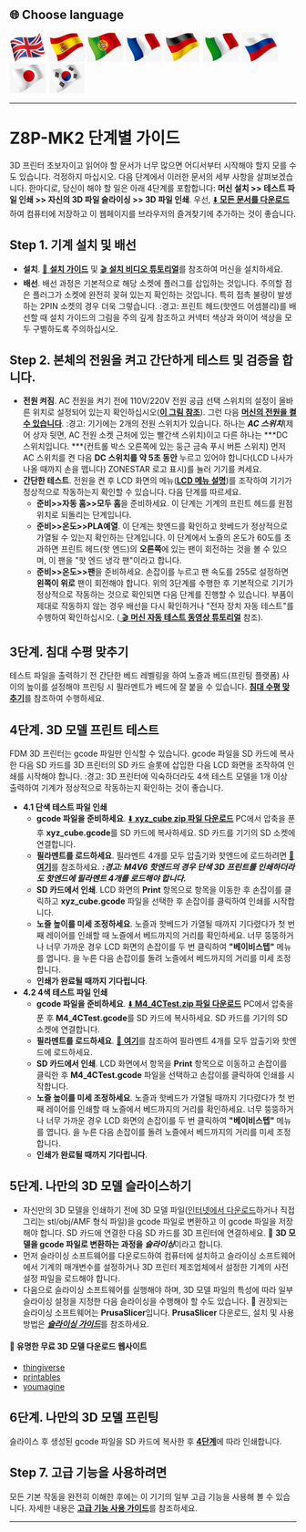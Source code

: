 ## <a id="choose-language">:globe_with_meridians: Choose language </a>
[![](./lanpic/EN.png)](https://github.com/ZONESTAR3D/Z8P/blob/main/Z8P-MK2/step_by_step.md)
[![](./lanpic/ES.png)](https://github.com/ZONESTAR3D/Z8P/blob/main/Z8P-MK2/step_by_step-es.md)
[![](./lanpic/PT.png)](https://github.com/ZONESTAR3D/Z8P/blob/main/Z8P-MK2/step_by_step-pt.md)
[![](./lanpic/FR.png)](https://github.com/ZONESTAR3D/Z8P/blob/main/Z8P-MK2/step_by_step-fr.md)
[![](./lanpic/DE.png)](https://github.com/ZONESTAR3D/Z8P/blob/main/Z8P-MK2/step_by_step-de.md)
[![](./lanpic/IT.png)](https://github.com/ZONESTAR3D/Z8P/blob/main/Z8P-MK2/step_by_step-it.md)
[![](./lanpic/RU.png)](https://github.com/ZONESTAR3D/Z8P/blob/main/Z8P-MK2/step_by_step-ru.md)
[![](./lanpic/JP.png)](https://github.com/ZONESTAR3D/Z8P/blob/main/Z8P-MK2/step_by_step-jp.md)
[![](./lanpic/KR.png)](https://github.com/ZONESTAR3D/Z8P/blob/main/Z8P-MK2/step_by_step-kr.md)
<!-- [![](./lanpic/SA.png)](https://github.com/ZONESTAR3D/Z8P/blob/main/Z8P-MK2/step_by_step-ar.md) -->

-----
# Z8P-MK2 단계별 가이드
3D 프린터 초보자이고 읽어야 할 문서가 너무 많으면 어디서부터 시작해야 할지 모를 수도 있습니다. 걱정하지 마십시오. 다음 단계에서 이러한 문서의 세부 사항을 살펴보겠습니다.
한마디로, 당신이 해야 할 일은 아래 4단계를 포함합니다: **머신 설치 >> 테스트 파일 인쇄 >> 자신의 3D 파일 슬라이싱 >> 3D 파일 인쇄**.
우선, [:arrow_down: **모든 문서를 다운로드**][USER_GUIDE]하여 컴퓨터에 저장하고 이 웹페이지를 브라우저의 즐겨찾기에 추가하는 것이 좋습니다.
## Step 1. 기계 설치 및 배선
- **설치**. [:book: **설치 가이드**][INSTALLATION_GUIDE] 및 [ :clapper: **설치 비디오 튜토리얼**][INSTALL_VIDEO]를 참조하여 머신을 설치하세요.
- **배선**. 배선 과정은 기본적으로 해당 소켓에 플러그를 삽입하는 것입니다. 주의할 점은 플러그가 소켓에 완전히 꽂혀 있는지 확인하는 것입니다. 특히 접촉 불량이 발생하는 2PIN 소켓의 경우 더욱 그렇습니다. :경고: 프린트 헤드(핫엔드 어셈블리)를 배선할 때 설치 가이드의 그림을 주의 깊게 참조하고 커넥터 색상과 와이어 색상을 모두 구별하도록 주의하십시오.
## Step 2. 본체의 전원을 켜고 간단하게 테스트 및 검증을 합니다.
- **전원 켜짐**. AC 전원을 켜기 전에 110V/220V 전원 공급 선택 스위치의 설정이 올바른 위치로 설정되어 있는지 확인하십시오([**이 그림 참조**][IMG_ACSWITCH]). 그런 다음 [**머신의 전원을 켤 수 있습니다**][POWER_ON]. :경고: 기기에는 2개의 전원 스위치가 있습니다. 하나는 ***AC 스위치***(제어 상자 뒷면, AC 전원 소켓 근처에 있는 빨간색 스위치)이고 다른 하나는 ***DC 스위치입니다. ***(컨트롤 박스 오른쪽에 있는 둥근 금속 푸시 버튼 스위치) 먼저 AC 스위치를 켠 다음 **DC 스위치를 약 5초 동안** 누르고 있어야 합니다(LCD 나사가 나올 때까지 손을 뗍니다) ZONESTAR 로고 표시)를 눌러 기기를 켜세요.
- **간단한 테스트**. 전원을 켠 후 LCD 화면의 메뉴([**LCD 메뉴 설명**][LCD_MENU])를 조작하여 기기가 정상적으로 작동하는지 확인할 수 있습니다. 다음 단계를 따르세요.
   - **준비>>자동 홈>>모두 홈**을 준비하세요. 이 단계는 기계의 프린트 헤드를 원점 위치로 되돌리는 단계입니다.
   - **준비>>온도>>PLA예열**. 이 단계는 핫엔드를 확인하고 핫베드가 정상적으로 가열될 수 있는지 확인하는 단계입니다. 이 단계에서 노즐의 온도가 60도를 초과하면 프린트 헤드(핫 엔드)의 **오른쪽**에 있는 팬이 회전하는 것을 볼 수 있으며, 이 팬을 "핫 엔드 냉각 팬"이라고 합니다.
   - **준비>>온도>>팬**을 준비하세요. 손잡이를 누르고 팬 속도를 255로 설정하면 **왼쪽이 위로** 팬이 회전해야 합니다.
     위의 3단계를 수행한 후 기본적으로 기기가 정상적으로 작동하는 것으로 확인되면 다음 단계를 진행할 수 있습니다. 부품이 제대로 작동하지 않는 경우 배선을 다시 확인하거나 "전자 장치 자동 테스트"를 수행하여 확인하십시오. ([ :clapper: **머신 자동 테스트 동영상 튜토리얼**][AUTOTEST_VIDEO] 참조).
## 3단계. 침대 수평 맞추기
테스트 파일을 출력하기 전 간단한 베드 레벨링을 하여 노즐과 베드(프린팅 플랫폼) 사이의 높이를 설정해야 프린팅 시 필라멘트가 베드에 잘 붙을 수 있습니다. [**침대 수평 맞추기**][LEVEL_BED]를 참조하여 수행하세요.

## <a id="step4"> 4단계. 3D 모델 프린트 테스트 </a>
FDM 3D 프린터는 gcode 파일만 인식할 수 있습니다. gcode 파일을 SD 카드에 복사한 다음 SD 카드를 3D 프린터의 SD 카드 슬롯에 삽입한 다음 LCD 화면을 조작하여 인쇄를 시작해야 합니다.
:경고: 3D 프린터에 익숙하더라도 4색 테스트 모델을 1개 이상 출력하여 기계가 정상적으로 작동하는지 확인하는 것이 좋습니다.
- **4.1 단색 테스트 파일 인쇄**
   - **gcode 파일을 준비하세요**. [:arrow_down: **xyz_cube zip 파일 다운로드**][XYZ_CUBE] PC에서 압축을 푼 후 **xyz_cube.gcode**를 SD 카드에 복사하세요. SD 카드를 기기의 SD 소켓에 연결합니다.
   - **필라멘트를 로드하세요**. 필라멘트 4개를 모두 압출기와 핫엔드에 로드하려면 [:book: **여기**][LOAD_FILAMENT]를 참조하세요.
     ***:경고: M4V6 핫엔드의 경우 단색 3D 프린트를 인쇄하더라도 핫엔드에 필라멘트 4개를 로드해야 합니다.***
   - **SD 카드에서 인쇄**. LCD 화면의 **Print** 항목으로 항목을 이동한 후 손잡이를 클릭하고 **xyz_cube.gcode** 파일을 선택한 후 손잡이를 클릭하여 인쇄를 시작합니다.
   - **노즐 높이를 미세 조정하세요**. 노즐과 핫베드가 가열될 때까지 기다렸다가 첫 번째 레이어를 인쇄할 때 노즐에서 베드까지의 거리를 확인하세요. 너무 뚱뚱하거나 너무 가까운 경우 LCD 화면의 손잡이를 두 번 클릭하여 **"베이비스텝"** 메뉴를 엽니다. 을 누른 다음 손잡이를 돌려 노즐에서 베드까지의 거리를 미세 조정합니다.
   - **인쇄가 완료될 때까지 기다립니다**.
- **4.2 4색 테스트 파일 인쇄**
   - **gcode 파일을 준비하세요**. [:arrow_down: **M4_4CTest.zip 파일 다운로드**][M4_4CTEST] PC에서 압축을 푼 후 **M4_4CTest.gcode**를 SD 카드에 복사하세요. SD 카드를 기기의 SD 소켓에 연결합니다.
   - **필라멘트를 로드하세요**. [:book: **여기**][LOAD_FILAMENT]를 참조하여 필라멘트 4개를 모두 압출기와 핫엔드에 로드하세요.
   - **SD 카드에서 인쇄**. LCD 화면에서 항목을 **Print** 항목으로 이동하고 손잡이를 클릭한 후 **M4_4CTest.gcode** 파일을 선택하고 손잡이를 클릭하여 인쇄를 시작합니다.
   - **노즐 높이를 미세 조정하세요**. 노즐과 핫베드가 가열될 때까지 기다렸다가 첫 번째 레이어를 인쇄할 때 노즐에서 베드까지의 거리를 확인하세요. 너무 뚱뚱하거나 너무 가까운 경우 LCD 화면의 손잡이를 두 번 클릭하여 **"베이비스텝"** 메뉴를 엽니다. 을 누른 다음 손잡이를 돌려 노즐에서 베드까지의 거리를 미세 조정합니다.
   - **인쇄가 완료될 때까지 기다립니다**.
## 5단계. 나만의 3D 모델 슬라이스하기
- 자신만의 3D 모델을 인쇄하기 전에 3D 모델 파일([인터넷에서 다운로드](#download)하거나 직접 그리는 stl/obj/AMF 형식 파일)을 gcode 파일로 변환하고 이 gcode 파일을 저장해야 합니다. SD 카드에 연결한 다음 SD 카드를 3D 프린터에 연결하세요.
   :pushpin: **3D 모델을 gcode 파일로 변환하는 과정을 *슬라이싱***이라고 합니다.
- 먼저 슬라이싱 소프트웨어를 다운로드하여 컴퓨터에 설치하고 슬라이싱 소프트웨어에서 기계의 매개변수를 설정하거나 3D 프린터 제조업체에서 설정한 기계의 사전 설정 파일을 로드해야 합니다.
- 다음으로 슬라이싱 소프트웨어를 실행해야 하며, 3D 모델 파일의 특성에 따라 일부 슬라이싱 설정을 지정한 다음 슬라이싱을 수행해야 할 수도 있습니다.
   :pushpin: 권장되는 슬라이싱 소프트웨어는 **PrusaSlicer**입니다. **PrusaSlicer** 다운로드, 설치 및 사용 방법은 [***슬라이싱 가이드***][SLICING_GUIDE]를 참조하세요.
#### <a id="download"> :page_with_curl: 유명한 무료 3D 모델 다운로드 웹사이트 </a>
   - [thingiverse](https://www.thingiverse.com/)
   - [printables](https://www.printables.com/)
   - [youmagine](https://www.youmagine.com/)
## 6단계. 나만의 3D 모델 프린팅
슬라이스 후 생성된 gcode 파일을 SD 카드에 복사한 후 [**4단계**](#step4)에 따라 인쇄합니다.
## Step 7. 고급 기능을 사용하려면
모든 기본 작동을 완전히 이해한 후에는 이 기기의 일부 고급 기능을 사용해 볼 수 있습니다.
자세한 내용은 [**고급 기능 사용 가이드**][ADVANCE_FEATURES]를 참조하세요.

-----
[USER_GUIDE]: https://downgit.github.io/#/home?url=https://github.com/ZONESTAR3D/Z8P/tree/main/Z8P-MK2
[INSTALLATION_GUIDE]: https://github.com/ZONESTAR3D/Z8P/tree/main/Z8P-MK2/1-Installation_Guide/readme.md
[INSTALL_VIDEO]: https://youtu.be/-oieO7U0LCc
[IMG_ACSWITCH]: https://github.com/ZONESTAR3D/Z8P/blob/main/Z8P-MK2/1-Installation_Guide/pic/selectAC.png
[POWER_ON]: https://github.com/ZONESTAR3D/Z8P/tree/main/Z8P-MK2/2-Operation_Guide#power-on
[LCD_MENU]: https://github.com/ZONESTAR3D/Z8P/tree/main/Z8P-MK2/2-Operation_Guide/DWIN_LCD_screen_Menu_Description
[LEVEL_BED]: https://github.com/ZONESTAR3D/Z8P/tree/main/Z8P-MK2/2-Operation_Guide#level-the-bed
[XYZ_CUBE]: https://github.com/ZONESTAR3D/Z8P/tree/main/Z8P-MK2/3-TestGcode/xyz_cube.zip
[LOAD_FILAMENT]: https://github.com/ZONESTAR3D/Z8P/tree/main/Z8P-MK2/2-Operation_Guide#load-filaments
[M4_4CTEST]: https://github.com/ZONESTAR3D/Z8P/tree/main/Z8P-MK2/3-TestGcode/M4_4CTest.zip
[SLICING_GUIDE]: https://github.com/ZONESTAR3D/Z8P/tree/main/Z8P-MK2/4-SlicingGuide/readme.md
[AUTOTEST_VIDEO]: https://youtu.be/iSsuy2ePWw8
[ADVANCE_FEATURES]: https://github.com/ZONESTAR3D/Z8P/tree/main/Z8P-MK2/2-Operation_Guide#advance-features